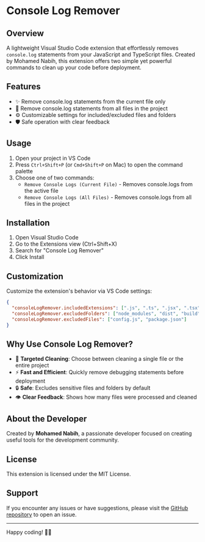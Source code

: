 # Console Log Remover

## Overview

A lightweight Visual Studio Code extension that effortlessly removes `console.log` statements from your JavaScript and TypeScript files. Created by Mohamed Nabih, this extension offers two simple yet powerful commands to clean up your code before deployment.

## Features

- ✨ Remove console.log statements from the current file only
- 🚀 Remove console.log statements from all files in the project
- ⚙️ Customizable settings for included/excluded files and folders
- 🛡️ Safe operation with clear feedback

## Usage

1. Open your project in VS Code
2. Press `Ctrl+Shift+P` (or `Cmd+Shift+P` on Mac) to open the command palette
3. Choose one of two commands:
   - `Remove Console Logs (Current File)` - Removes console.logs from the active file
   - `Remove Console Logs (All Files)` - Removes console.logs from all files in the project

## Installation

1. Open Visual Studio Code
2. Go to the Extensions view (Ctrl+Shift+X)
3. Search for "Console Log Remover"
4. Click Install

## Customization

Customize the extension's behavior via VS Code settings:

```json
{
  "consoleLogRemover.includedExtensions": [".js", ".ts", ".jsx", ".tsx"],
  "consoleLogRemover.excludedFolders": ["node_modules", "dist", "build", ".git"],
  "consoleLogRemover.excludedFiles": ["config.js", "package.json"]
}
```

## Why Use Console Log Remover?

- 🎯 **Targeted Cleaning**: Choose between cleaning a single file or the entire project
- ⚡ **Fast and Efficient**: Quickly remove debugging statements before deployment
- 🔒 **Safe**: Excludes sensitive files and folders by default
- 👁️ **Clear Feedback**: Shows how many files were processed and cleaned

## About the Developer

Created by **Mohamed Nabih**, a passionate developer focused on creating useful tools for the development community.

## License

This extension is licensed under the MIT License.

## Support

If you encounter any issues or have suggestions, please visit the [GitHub repository](https://github.com/mohamednabih/console-log-remover) to open an issue.

---

Happy coding! 🚀✨
